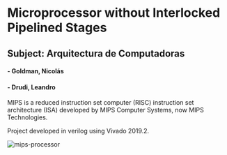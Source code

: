 # Microprocessor without Interlocked Pipelined Stages
## Subject: Arquitectura de Computadoras
#### 	- Goldman, Nicolás
#### 	- Drudi, Leandro

MIPS is a reduced instruction set computer (RISC) instruction set architecture (ISA) developed by MIPS Computer Systems, now MIPS Technologies.

Project developed in verilog using Vivado 2019.2.

![mips-processor](https://i.ibb.co/wC67z9H/image.png)
